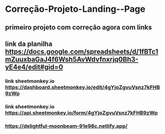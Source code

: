 # Correção-Projeto-Landing--Page
## primeiro projeto  com correção  agora com links 
## link da planilha https://docs.google.com/spreadsheets/d/1fBTc1mZuuxbaGaJ4f6Wsh5AvWdvfnxrjq0Bh3-yE4e4/edit#gid=0  
### link  sheetmonkey.io     https://dashboard.sheetmonkey.io/edit/4gYjoZgvuVsnz7kFHB9zWp
### link  sheetmonkey.io   https://api.sheetmonkey.io/form/4gYjoZgvuVsnz7kFHB9zWp
###  https://delightful-moonbeam-91e98c.netlify.app/
